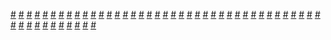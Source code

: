 <a href="https://houhuayuan.vip/%e8%a2%ab%e7%a5%9e%e6%98%8e%e5%a4%a7%e4%ba%ba%e7%9c%b7%e9%a1%be%ef%bc%8c%e7%84%b6%e5%90%8e%e8%bf%9b%e5%85%a5%e6%89%b6%e5%a5%b9%e9%ad%94%e7%89%a9%e4%b8%96%e7%95%8c-%e7%ac%ac%e4%ba%94%e7%ab%a0">#</a>   <a href="https://houhuayuan.vip/%e5%9b%a0%e4%b8%ba%e4%b8%80%e7%9b%b4%e6%b2%a1%e6%9c%89%e7%bb%99%e8%88%b0%e5%a8%98%e5%a9%9a%e6%88%92%e5%b1%85%e7%84%b6%e5%af%bc%e8%87%b4-%e7%ac%ac%e5%9b%9b%e7%ab%a0">#</a>   <a href="https://houhuayuan.vip/%e8%a2%ab%e7%a5%9e%e6%98%8e%e5%a4%a7%e4%ba%ba%e7%9c%b7%e9%a1%be%ef%bc%8c%e7%84%b6%e5%90%8e%e8%bf%9b%e5%85%a5%e6%89%b6%e5%a5%b9%e9%ad%94%e7%89%a9%e4%b8%96%e7%95%8c-%e7%ac%ac%e5%9b%9b%e7%ab%a0">#</a>   <a href="https://houhuayuan.vip/%e4%bb%8e%e9%a9%ac%e8%bd%a6%e5%bc%80%e5%a7%8b%e7%9a%84%e4%b8%8d%e6%80%a7%e7%a6%8f%e7%94%9f%e6%b4%bb-%e9%97%b4%e7%ab%a0">#</a>   <a href="https://houhuayuan.vip/%e8%ae%b0%e5%bf%86%e7%9a%84%e7%a2%8e%e7%89%87%e6%a0%a1%e5%9b%ad%e7%af%87-%e7%ac%ac%e5%8d%81%e4%b8%89%e7%ab%a0">#</a>   <a href="https://houhuayuan.vip/%e9%9d%a2%e5%90%91%e4%ba%ba%e7%b1%bb%e7%9a%84%e8%bd%ac%e7%94%9f%e6%8c%87%e5%8d%97">#</a>   <a href="https://houhuayuan.vip/%e8%a2%ab%e7%a5%9e%e6%98%8e%e5%a4%a7%e4%ba%ba%e7%9c%b7%e9%a1%be%ef%bc%8c%e7%84%b6%e5%90%8e%e8%bf%9b%e5%85%a5%e6%89%b6%e5%a5%b9%e9%ad%94%e7%89%a9%e4%b8%96%e7%95%8c-%e7%ac%ac%e4%b8%89%e7%ab%a0">#</a>   <a href="https://houhuayuan.vip/%e5%9b%a0%e4%b8%ba%e4%b8%80%e7%9b%b4%e6%b2%a1%e6%9c%89%e7%bb%99%e8%88%b0%e5%a8%98%e5%a9%9a%e6%88%92%e5%b1%85%e7%84%b6%e5%af%bc%e8%87%b4-%e7%ac%ac%e4%b8%89%e7%ab%a0">#</a>   <a href="https://houhuayuan.vip/%e5%a7%90%e5%a7%90%e5%a4%a7%e4%ba%ba%e7%9a%84%e7%a7%81%e4%ba%ba%e5%a5%b3%e4%bb%86-%e7%ac%ac%e5%85%ad%e8%87%b3%e4%b8%83%e7%ab%a0">#</a>   <a href="https://houhuayuan.vip/%e8%bd%bb%e7%87%95%e5%8a%9f-%e7%ac%ac%e4%b8%83%e7%ab%a0">#</a>   <a href="https://houhuayuan.vip/%e5%a7%90%e5%a7%90%e5%a4%a7%e4%ba%ba%e7%9a%84%e7%a7%81%e4%ba%ba%e5%a5%b3%e4%bb%86-%e7%ac%ac%e4%ba%94%e7%ab%a0">#</a>   <a href="https://houhuayuan.vip/%e5%9b%a0%e4%b8%ba%e4%b8%80%e7%9b%b4%e6%b2%a1%e6%9c%89%e7%bb%99%e8%88%b0%e5%a8%98%e5%a9%9a%e6%88%92%e5%b1%85%e7%84%b6%e5%af%bc%e8%87%b4-%e7%ac%ac%e4%ba%8c%e7%ab%a0">#</a>   <a href="https://houhuayuan.vip/%e8%a2%ab%e7%a5%9e%e6%98%8e%e5%a4%a7%e4%ba%ba%e7%9c%b7%e9%a1%be%ef%bc%8c%e7%84%b6%e5%90%8e%e8%bf%9b%e5%85%a5%e6%89%b6%e5%a5%b9%e9%ad%94%e7%89%a9%e4%b8%96%e7%95%8c-%e7%ac%ac%e4%ba%8c%e7%ab%a0">#</a>   <a href="https://houhuayuan.vip/%e9%ad%85%e9%ad%94%e6%9c%af%e5%a3%ab%e5%bc%82%e7%95%8c%e4%b9%8b%e6%97%85-%e7%ac%ac%e4%b8%83%e7%ab%a0">#</a>   <a href="https://houhuayuan.vip/%e5%a7%90%e5%a7%90%e5%a4%a7%e4%ba%ba%e7%9a%84%e7%a7%81%e4%ba%ba%e5%a5%b3%e4%bb%86-%e7%ac%ac%e5%9b%9b%e7%ab%a0">#</a>   <a href="https://houhuayuan.vip/%e4%bb%8e%e9%a9%ac%e8%bd%a6%e5%bc%80%e5%a7%8b%e7%9a%84%e4%b8%8d%e6%80%a7%e7%a6%8f%e7%94%9f%e6%b4%bb-%e7%ac%ac%e4%b8%80%e7%ab%a0">#</a>   <a href="https://houhuayuan.vip/%e5%9b%a0%e4%b8%ba%e4%b8%80%e7%9b%b4%e6%b2%a1%e6%9c%89%e7%bb%99%e8%88%b0%e5%a8%98%e5%a9%9a%e6%88%92%e5%b1%85%e7%84%b6%e5%af%bc%e8%87%b4">#</a>   <a href="https://houhuayuan.vip/%e8%a2%ab%e7%a5%9e%e6%98%8e%e5%a4%a7%e4%ba%ba%e7%9c%b7%e9%a1%be%ef%bc%8c%e7%84%b6%e5%90%8e%e8%bf%9b%e5%85%a5%e6%89%b6%e5%a5%b9%e9%ad%94%e7%89%a9%e4%b8%96%e7%95%8c-%e7%ac%ac%e4%b8%80%e7%ab%a0">#</a>   <a href="https://houhuayuan.vip/%e5%81%87%e9%9d%a2%e4%ba%ba%e5%81%b6black">#</a>   <a href="https://houhuayuan.vip/%e8%ae%b0%e5%bf%86%e7%9a%84%e7%a2%8e%e7%89%87%e6%a0%a1%e5%9b%ad%e7%af%87-%e7%ac%ac%e5%8d%81%e4%ba%8c%e7%ab%a0">#</a>   <a href="https://houhuayuan.vip/%e4%bb%99%e7%be%bd%e5%bc%82%e8%af%9d-%e5%a2%a8%e9%9c%9c%e5%88%80%c2%b7%e7%9b%b8%e6%80%9d-%e7%ac%ac%e4%ba%94%e5%8d%b7-%e6%9c%80%e7%bb%88%e9%9a%90%e7%ab%a0">#</a>   <a href="https://houhuayuan.vip/%e5%9b%bd%e6%bc%ab%e6%b7%ab%e6%ac%b2%e7%b3%bb%e7%bb%9f-%e7%ac%ac%e4%b8%80%e7%ab%a0">#</a>   <a href="https://houhuayuan.vip/%e4%bc%aa%e5%a8%98%e5%a5%b3%e9%ab%98-%e7%ac%ac%e5%9b%9b%e7%ab%a0">#</a>   <a href="https://houhuayuan.vip/%e8%ae%b0%e5%bf%86%e7%9a%84%e7%a2%8e%e7%89%87%e6%a0%a1%e5%9b%ad%e7%af%87-%e7%ac%ac%e5%8d%81%e4%b8%80%e7%ab%a0">#</a>   <a href="https://houhuayuan.vip/%e9%9b%8c%e5%a0%95%e5%ae%9e%e9%aa%8c%e7%95%aa%e5%a4%96%e7%af%87-%e8%8b%a5%e6%99%b4%e7%9a%84%e6%97%a0%e9%97%b4%e5%9c%b0%e7%8b%b1-%e7%ac%ac%e5%8d%81%e5%85%ad%e7%ab%a0">#</a>   <a href="https://houhuayuan.vip/%e5%a7%90%e5%a7%90%e5%a4%a7%e4%ba%ba%e7%9a%84%e7%a7%81%e4%ba%ba%e5%a5%b3%e4%bb%86-%e7%ac%ac%e4%b8%89%e7%ab%a0">#</a>   <a href="https://houhuayuan.vip/%e4%bb%99%e7%be%bd%e5%bc%82%e8%af%9d-%e8%8d%86%e6%a3%98%e7%8e%af%c2%b7%e9%98%b3%e6%9c%88-%e7%ac%ac%e4%b8%89%e7%ab%a0">#</a>   <a href="https://houhuayuan.vip/%e5%9b%bd%e6%bc%ab%e6%b7%ab%e6%ac%b2%e7%b3%bb%e7%bb%9f-%e5%ba%8f%e7%ab%a0">#</a>   <a href="https://houhuayuan.vip/%e9%ab%98%e8%b7%9f%e4%b8%8e%e7%b2%be%e9%ad%94-%e7%ac%ac%e5%9b%9b%e7%ab%a0">#</a>   <a href="https://houhuayuan.vip/%e6%80%a7%e5%88%ab%e8%bd%ac%e6%8d%a2%e7%b3%bb%e7%bb%9f-%e7%ac%ac%e5%8d%81%e5%9b%9b%e7%ab%a0">#</a>   <a href="https://houhuayuan.vip/%e4%bb%99%e7%be%bd%e5%bc%82%e8%af%9d-%e5%a2%a8%e9%9c%9c%e5%88%80%c2%b7%e7%9b%b8%e6%80%9d-%e7%ac%ac%e4%ba%94%e5%8d%b7-%e7%ac%ac%e5%9b%9b%e9%9a%90%e7%ab%a0">#</a>   <a href="https://houhuayuan.vip/%e5%a7%90%e5%a7%90%e5%a4%a7%e4%ba%ba%e7%9a%84%e7%a7%81%e4%ba%ba%e5%a5%b3%e4%bb%86-%e7%ac%ac%e4%ba%8c%e7%ab%a0">#</a>   <a href="https://houhuayuan.vip/%e6%b2%90%e5%a4%a9%e8%ae%b0%e4%b9%8b%e8%8a%b1%e5%a6%96">#</a>   <a href="https://houhuayuan.vip/%e9%bb%91%e8%99%ab%e5%a2%9e%e6%ae%96">#</a>   <a href="https://houhuayuan.vip/%e6%88%91%e7%9a%84%e4%b9%b3%e8%83%b6%e6%94%b9%e9%80%a0-%e7%ac%ac%e4%b8%89%e8%87%b3%e4%ba%94%e7%ab%a0">#</a>   <a href="https://houhuayuan.vip/%e8%bd%ac%e7%94%9f%e6%88%90%e4%b8%ba%e5%a5%b3%e4%bb%86%e5%90%8e%e7%9a%84%e5%bc%82%e4%b8%96%e7%95%8c%e7%94%9f%e6%b4%bb-%e7%ac%ac%e5%85%ad%e5%8d%81%e4%b8%83%e7%ab%a0">#</a>   <a href="https://houhuayuan.vip/%e5%8f%af%e5%84%bf%e4%b8%8e%e8%9c%95%e5%8f%98%e8%bf%b7%e5%ae%ab-%e7%ac%ac%e4%b8%89%e7%ab%a0">#</a>   <a href="https://houhuayuan.vip/%e7%a5%9e%e5%a5%87%e5%b8%82%e7%9a%84%e7%8c%8e%e6%b7%ab%e5%b8%88-%e7%ac%ac%e4%ba%8c%e7%ab%a0">#</a>   <a href="https://houhuayuan.vip/%e6%9a%b4%e9%a9%ac%e5%bf%83%e6%85%8c%e6%85%8c-%e7%ac%ac%e4%b8%80%e7%ab%a0">#</a>   <a href="https://houhuayuan.vip/%e5%9c%a8%e5%9c%b0%e4%b8%8b%e5%a4%9c%e6%80%bb%e4%bc%9a%e7%9a%84%e4%b8%80%e6%99%9a">#</a>   <a href="https://houhuayuan.vip/%e6%80%a7%e8%bd%ac%e5%bc%82%e4%b8%96%e7%95%8c%e5%a6%93%e5%a5%b3-%e7%ac%ac%e4%b8%80%e7%ab%a0">#</a>   <a href="https://houhuayuan.vip/%e8%84%91%e8%a3%82-%e5%ba%8f">#</a>   <a href="https://houhuayuan.vip/%e4%bc%aa%e5%a8%98%e8%b0%83%e6%95%99%e9%9b%8c%e5%9d%a0%e6%97%a5%e8%ae%b0-%e7%ac%ac%e5%8d%81%e7%ab%a0">#</a>   <a href="https://houhuayuan.vip/%e8%bd%ac%e7%94%9f%e6%88%90%e4%b8%ba%e5%a5%b3%e4%bb%86%e5%90%8e%e7%9a%84%e5%bc%82%e4%b8%96%e7%95%8c%e7%94%9f%e6%b4%bb-%e7%ac%ac%e5%85%ad%e5%8d%81%e5%85%ad%e7%ab%a0">#</a>   <a href="https://houhuayuan.vip/%e6%80%a7%e8%bd%ac%e5%bc%82%e4%b8%96%e7%95%8c%e6%80%a7%e5%a5%b4-%e7%ac%ac%e5%8d%81%e7%ab%a0">#</a>   <a href="https://houhuayuan.vip/%e6%b6%a9%e5%a4%9c%e8%a1%8c-%e7%ac%ac%e5%8d%81%e4%b8%80%e7%ab%a0">#</a>   <a href="https://houhuayuan.vip/%e6%b4%be%e9%81%a3%e5%a5%b3%e4%be%bf%e5%91%98-%e7%ac%ac%e4%ba%8c%e7%ab%a0">#</a>   <a href="https://houhuayuan.vip/%e4%bc%aa%e5%a8%98%e4%be%bf%e5%91%98%e6%b4%be%e9%81%a3%e4%b8%ad-%e7%ac%ac%e4%b8%80%e7%ab%a0">#</a>   <a href="https://houhuayuan.vip/%e9%ab%98%e8%80%83%e4%b9%8b%e5%90%8e%e8%a2%ab%e6%94%b9%e9%80%a0%e6%88%90%e6%9c%ba%e5%a8%98-%e7%ac%ac%e4%ba%8c%e7%ab%a0">#</a>   <a href="https://houhuayuan.vip/%e5%8f%af%e5%84%bf%e4%b8%8e%e8%9c%95%e5%8f%98%e8%bf%b7%e5%ae%ab-%e7%ac%ac%e4%ba%8c%e7%ab%a0">#</a>   